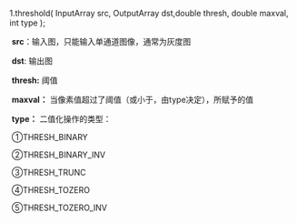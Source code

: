 1.threshold( InputArray src, OutputArray dst,double thresh, double maxval, int type );

​		**src**：输入图，只能输入单通道图像，通常为灰度图

​		**dst**:  输出图

​		**thresh:**  阈值

​		**maxval：** 当像素值超过了阈值（或小于，由type决定），所赋予的值

​		**type：** 二值化操作的类型：

​				①THRESH_BINARY

​				②THRESH_BINARY_INV

​				③THRESH_TRUNC

​				④THRESH_TOZERO

​				⑤THRESH_TOZERO_INV